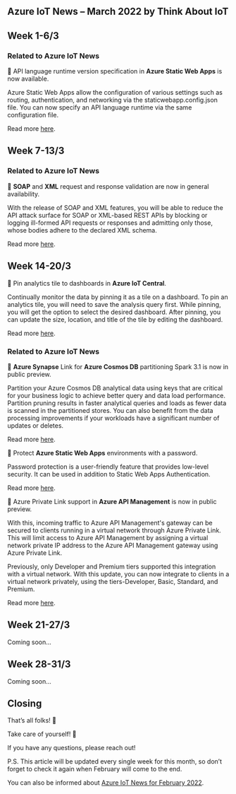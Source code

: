 ## Azure IoT News – March 2022 by Think About IoT

## Week 1-6/3
### Related to Azure IoT News
🔸 API language runtime version specification in **Azure Static Web Apps** is now available.

Azure Static Web Apps allow the configuration of various settings such as routing, authentication, and networking via the staticwebapp.config.json file. You can now specify an API language runtime via the same configuration file. 

Read more [here](https://azure.microsoft.com/en-gb/updates/generally-available-specify-api-language-runtime-version-in-azure-static-web-apps/).

## Week 7-13/3
### Related to Azure IoT News

🔸 **SOAP** and **XML** request and response validation are now in general availability.

With the release of SOAP and XML features, you will be able to reduce the API attack surface for SOAP or XML-based REST APIs by blocking or logging ill-formed API requests or responses and admitting only those, whose bodies adhere to the declared XML schema.

Read more [here](https://azure.microsoft.com/en-gb/updates/general-availability-soap-and-xml-request-and-response-validation/).

## Week 14-20/3
🔸 Pin analytics tile to dashboards in **Azure IoT Central**.

Continually monitor the data by pinning it as a tile on a dashboard. To pin an analytics tile, you will need to save the analysis query first. While pinning, you will get the option to select the desired dashboard. After pinning, you can update the size, location, and title of the tile by editing the dashboard.

Read more [here](https://azure.microsoft.com/en-gb/updates/iotc-pinanalyticstodashboard/).

### Related to Azure IoT News
🔸 **Azure Synapse** Link for **Azure Cosmos DB** partitioning Spark 3.1 is now in public preview.

Partition your Azure Cosmos DB analytical data using keys that are critical for your business logic to achieve better query and data load performance. Partition pruning results in faster analytical queries and loads as fewer data is scanned in the partitioned stores. You can also benefit from the data processing improvements if your workloads have a significant number of updates or deletes. 

Read more [here](https://azure.microsoft.com/en-gb/updates/public-preview-azure-synapse-link-for-azure-cosmos-db-partitioning-spark-31/).

🔸 Protect **Azure Static Web Apps** environments with a password.

Password protection is a user-friendly feature that provides low-level security. It can be used in addition to Static Web Apps Authentication.

Read more [here](https://azure.microsoft.com/en-gb/updates/public-preview-protect-azure-static-web-apps-environments-with-a-password-2/).

🔸 Azure Private Link support in **Azure API Management** is now in public preview.

With this, incoming traffic to Azure API Management's gateway can be secured to clients running in a virtual network through Azure Private Link. This will limit access to Azure API Management by assigning a virtual network private IP address to the Azure API Management gateway using Azure Private Link.

Previously, only Developer and Premium tiers supported this integration with a virtual network. With this update, you can now integrate to clients in a virtual network privately, using the tiers-Developer, Basic, Standard, and Premium.

Read more [here](https://azure.microsoft.com/en-gb/updates/public-preview-azure-private-link-support-in-azure-api-management-2/).

## Week 21-27/3
Coming soon...

## Week 28-31/3
Coming soon...

## Closing
That’s all folks! 👋

Take care of yourself! 🙂

If you have any questions, please reach out!

P.S. This article will be updated every single week for this month, so don’t forget to check it again when February will come to the end.

You can also be informed about [Azure IoT News for February 2022](https://www.thinkaboutiot.com/index.php/2022/02/01/azure-iot-news-february-2022-by-think-about-iot/).